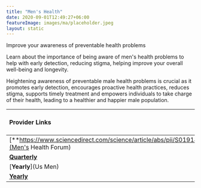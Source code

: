 ```yaml
---
title: "Men's Health"
date: 2020-09-01T12:49:27+06:00
featureImage: images/ma/placeholder.jpeg
layout: static
---
```


Improve your awareness of preventable health problems

Learn about the importance of being aware of men's health problems to help with early detection, reducing stigma, helping improve your overall well-being and longevity.

Heightening awareness of preventable male health problems is crucial as it promotes early detection, encourages proactive health practices, reduces stigma, supports timely treatment and empowers individuals to take charge of their health, leading to a healthier and happier male population.

| Provider Links      | Free or Paid  |  
| :-----------          | :--------------:      |  
| [**https://www.sciencedirect.com/science/article/abs/pii/S0191886902003264**](Men's Health Forum) | Online | 
| [**Quarterly**](Healthline) | Online | 
| [**Yearly**](Us Men) | Online | 
| [**Yearly**](Usmen) |  | 
  

<br/><br/>






